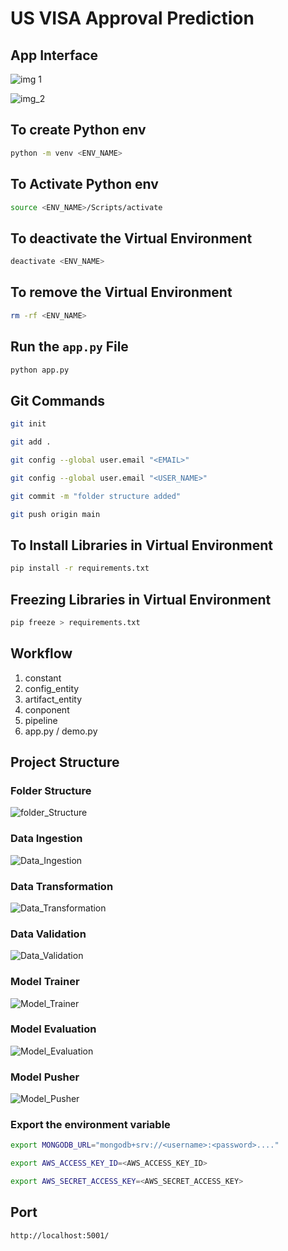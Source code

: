 # US VISA Approval Prediction 

## App Interface

![img 1](https://github.com/MohammadWasiq0786/US-VISA-Approval-Prediction/blob/main/flowcharts/img_1.png)

![img_2](https://github.com/MohammadWasiq0786/US-VISA-Approval-Prediction/blob/main/flowcharts/img_2.png)

## To create Python env
```bash
python -m venv <ENV_NAME>
```

## To Activate Python env
```bash
source <ENV_NAME>/Scripts/activate
```
## To deactivate the Virtual Environment

```bash
deactivate <ENV_NAME>
```

## To remove the Virtual Environment
```bash
rm -rf <ENV_NAME>
```

## Run the `app.py` File
```bash
python app.py
```

## Git Commands

```bash
git init
```

```bash
git add .
```

```bash
git config --global user.email "<EMAIL>"
```

```bash
git config --global user.email "<USER_NAME>"
```


```bash
git commit -m "folder structure added"
```

```bash
git push origin main
```

## To Install Libraries in Virtual Environment
```bash
pip install -r requirements.txt
```
## Freezing Libraries in Virtual Environment
```bash
pip freeze > requirements.txt
```

## Workflow

1. constant
2. config_entity
3. artifact_entity
4. conponent
5. pipeline
6. app.py / demo.py

## Project Structure

### Folder Structure
![folder_Structure](https://github.com/MohammadWasiq0786/US-VISA-Approval-Prediction/blob/main/flowcharts/1_Folder%20Structure.png)

### Data Ingestion
![Data_Ingestion](https://github.com/MohammadWasiq0786/US-VISA-Approval-Prediction/blob/main/flowcharts/Data%20Ingestion.png)

### Data Transformation
![Data_Transformation](https://github.com/MohammadWasiq0786/US-VISA-Approval-Prediction/blob/main/flowcharts/Data%20Transformation.png)

### Data Validation
![Data_Validation](https://github.com/MohammadWasiq0786/US-VISA-Approval-Prediction/blob/main/flowcharts/Data%20Validation.png)

### Model Trainer
![Model_Trainer](https://github.com/MohammadWasiq0786/US-VISA-Approval-Prediction/blob/main/flowcharts/Model%20Trainer.png)

### Model Evaluation
![Model_Evaluation](https://github.com/MohammadWasiq0786/US-VISA-Approval-Prediction/blob/main/flowcharts/Model%20Evaluation.png)

### Model Pusher
![Model_Pusher](https://github.com/MohammadWasiq0786/US-VISA-Approval-Prediction/blob/main/flowcharts/Model%20Pusher.png)

### Export the  environment variable
```bash
export MONGODB_URL="mongodb+srv://<username>:<password>...."
```

```bash
export AWS_ACCESS_KEY_ID=<AWS_ACCESS_KEY_ID>
```
```bash
export AWS_SECRET_ACCESS_KEY=<AWS_SECRET_ACCESS_KEY>
```

## Port 
```bash
http://localhost:5001/
```
